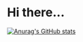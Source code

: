 # Hi there...
[![Anurag's GitHub stats](https://github-readme-stats.vercel.app/api?username=A-Yavari&show_icons=true)](https://github.com/A-Yavari/A-Yavari)

